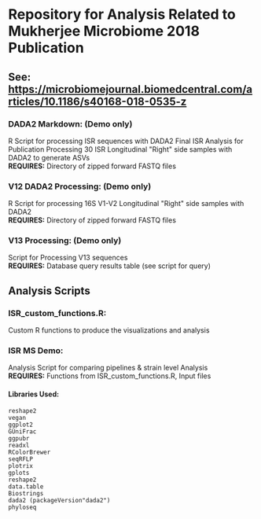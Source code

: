 # Repository for Analysis Related to Mukherjee Microbiome 2018 Publication

## See: https://microbiomejournal.biomedcentral.com/articles/10.1186/s40168-018-0535-z


### DADA2 Markdown:   (Demo only)
R Script for processing ISR sequences with DADA2 Final ISR Analysis for Publication Processing 30 ISR Longitudinal "Right" side samples with DADA2 to generate ASVs  
**REQUIRES:** Directory of zipped forward FASTQ files

### V12 DADA2 Processing:  (Demo only)
R Script for processing 16S V1-V2 Longitudinal "Right" side samples with DADA2  
**REQUIRES:** Directory of zipped forward FASTQ files

### V13 Processing:  (Demo only)
Script for Processing V13 sequences  
**REQUIRES:** Database query results table (see script for query)



## Analysis Scripts

### ISR_custom_functions.R:  
Custom R functions to produce the visualizations and analysis


### ISR MS Demo:  
Analysis Script for comparing pipelines & strain level Analysis  
**REQUIRES:** Functions from ISR_custom_functions.R, Input files

#### Libraries Used:  
    reshape2  
    vegan  
    ggplot2  
    GUniFrac  
    ggpubr  
    readxl  
    RColorBrewer  
    seqRFLP  
    plotrix  
    gplots  
    reshape2
    data.table  
    Biostrings  
    dada2 (packageVersion"dada2")
    phyloseq
    

